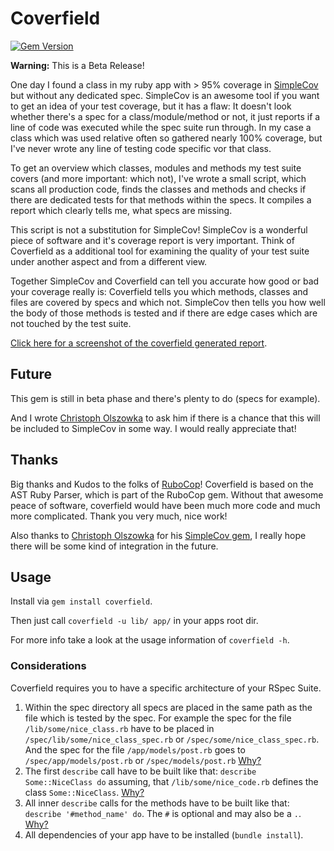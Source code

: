 # Coverfield

[![Gem Version](http://img.shields.io/gem/v/coverfield.svg)](http://badge.fury.io/rb/coverfield)

**Warning:** This is a Beta Release!

One day I found a class in my ruby app with > 95% coverage in
[SimpleCov](https://github.com/colszowka/simplecov) but without any dedicated
spec. SimpleCov is an awesome tool if you want to get an idea of your test
coverage, but it has a flaw: It doesn't look whether there's a spec for a
class/module/method or not, it just reports if a line of code was executed while
the spec suite run through. In my case a class which was used relative often so
gathered nearly 100% coverage, but I've never wrote any line of testing code
specific vor that class.

To get an overview which classes, modules and methods my test suite covers (and
more important: which not), I've wrote a small script, which scans all
production code, finds the classes and methods and checks if there are dedicated
tests for that methods within the specs. It compiles a report which clearly
tells me, what specs are missing.

This script is not a substitution for SimpleCov! SimpleCov is a wonderful piece
of software and it's coverage report is very important. Think of Coverfield as a
additional tool for examining the quality of your test suite under another
aspect and from a different view.

Together SimpleCov and Coverfield can tell you accurate how good or bad your
coverage really is: Coverfield tells you which methods, classes and files are
covered by specs and which not. SimpleCov then tells you how well the body of
those methods is tested and if there are edge cases which are not touched by the
test suite.

[Click here for a screenshot of the coverfield generated report](https://twitter.com/phortx/status/745256593625911296).



## Future

This gem is still in beta phase and there's plenty to do (specs for example).

And I wrote [Christoph Olszowka](https://github.com/colszowka) to ask
him if there is a chance that this will be included to SimpleCov in some
way. I would really appreciate that!


## Thanks

Big thanks and Kudos to the folks of
[RuboCop](https://github.com/bbatsov/rubocop)! Coverfield is based on the AST
Ruby Parser, which is part of the RuboCop gem. Without that awesome peace of
software, coverfield would have been much more code and much more complicated.
Thank you very much, nice work!

Also thanks to [Christoph Olszowka](https://github.com/colszowka) for his
[SimpleCov gem](https://github.com/colszowka/simplecov), I really hope there
will be some kind of integration in the future.


## Usage

Install via `gem install coverfield`.

Then just call `coverfield -u lib/ app/` in your apps root dir.

For more info take a look at the usage information of `coverfield -h`.


### Considerations

Coverfield requires you to have a specific architecture of your RSpec Suite.

1. Within the spec directory all specs are placed in the same path as the file
   which is tested by the spec. For example the spec for the file
   `/lib/some/nice_class.rb` have to be placed in
   `/spec/lib/some/nice_class_spec.rb` or `/spec/some/nice_class_spec.rb`.
   And the spec for the file `/app/models/post.rb` goes to
   `/spec/app/models/post.rb` or `/spec/models/post.rb`
   [Why?](http://stackoverflow.com/questions/14180003/rspec-naming-conventions-for-files-and-directory-structure)
2. The first `describe` call have to be built like that:
   `describe Some::NiceClass do` assuming, that `/lib/some/nice_code.rb` defines
   the class `Some::NiceClass`.
   [Why?](http://rspec.info/documentation/3.4/rspec-core/#Basic_Structure)
3. All inner `describe` calls for the methods have to be built like that:
   `describe '#method_name' do`. The `#` is optional and may also be a `.`.
   [Why?](http://betterspecs.org/#describe)
4. All dependencies of your app have to be installed (`bundle install`).
